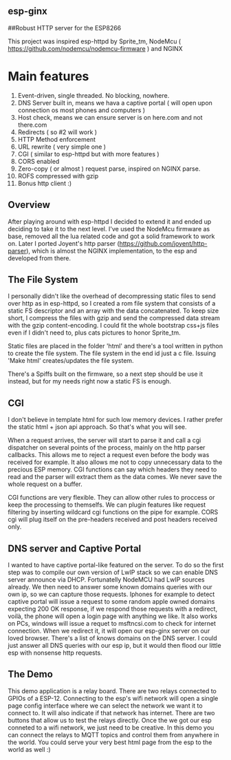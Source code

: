 esp-ginx
--------

##Robust HTTP server for the ESP8266

This project was inspired esp-httpd by Sprite_tm, NodeMcu ( https://github.com/nodemcu/nodemcu-firmware ) and NGINX

Main features
=============

1. Event-driven, single threaded. No blocking, nowhere.
2. DNS Server built in, means we hava a captive portal ( will open upon connection os most phones and computers )
3. Host check, means we can ensure server is on here.com and not there.com
4. Redirects ( so #2 will work )
5. HTTP Method enforcement
7. URL rewrite ( very simple one )
8. CGI ( similar to esp-httpd but with more features )
9. CORS enabled 
10. Zero-copy ( or almost ) request parse, inspired on NGINX parse.
11. ROFS compressed with gzip 
12. Bonus http client :)

Overview
-------
After playing around with esp-httpd I decided to extend it and ended up deciding to take it to the next level.
I've used the NodeMcu firmware as base, removed all the lua related code and got a solid framework to work on.
Later I ported Joyent's http parser (https://github.com/joyent/http-parser), which is almost the NGINX implementation, to the esp and developed from there. 

The File System
---------------
I personally didn't like the overhead of decompressing static files to send over http as in esp-httpd, so I created a rom file system that consists of a static FS descriptor and an array with the data concatenated. To keep size short, I compress the files with gzip and send the compressed data stream with the gzip content-encoding. I could fit the whole bootstrap css+js files even if I didn't need to, plus cats pictures to honor Sprite_tm.

Static files are placed in the folder 'html' and there's a tool written in python to create the file system. The file system in the end id just a c file.
Issuing 'Make html' creates/updates the file system.

There's a Spiffs built on the firmware, so a next step should be use it instead, but for my needs right now a static FS is enough.

CGI
---
I don't believe in template html for such low memory devices. I rather prefer the static html + json api approach. So that's what you will see. 

When a request arrives, the server will start to parse it and call a cgi dispatcher on several points of the process, mainly on the http parser callbacks. This allows me to reject a request even before the body was received for example. 
It also allows me not to copy unnecessary data to the precious ESP memory. CGI functions can say which headers they need to read and the parser will extract them as the data comes. We never save the whole request on a buffer.

CGI functions are very flexible. They can allow other rules to proccess or keep the processing to themselfs. We can plugin features like request filtering by inserting wildcard cgi functions on the pipe for example. CORS cgi will plug itself on the pre-headers received and post headers received only.

DNS server and Captive Portal
---------
I wanted to have captive portal-like featured on the server.
To do so the first step was to compile our own version of LwIP stack so we can enable DNS server announce via DHCP. Fortunatelly NodeMCU had LwIP sources already.
We then need to answer some known domains queries with our own ip, so we can capture those requests. Iphones for example to detect captive portal will issue a request to some random apple owned domains expecting 200 OK response, if we respond those requests with a redirect, voilà, the phone will open a login page with anything we like. It also works on PCs, windows will issue a requet to msftncsi.com to check for internet connection. When we redirect it, it will open our esp-ginx server on our loved browser.
There's a list of knows domains on the DNS server. I could just answer all DNS queries with our esp ip, but it would then flood our little esp with nonsense http requests. 

The Demo
--------
This demo application is a relay board. There are two relays connected to GPIOs of a ESP-12. 
Connecting to the esp's wifi network will open a single page config interface where we can select the network we want it to connect to. It will also indicate if that network has internet. There are two buttons that allow us to test the relays directly. Once the we got our esp conneted to a wifi network, we just need to be creative. In this demo you can connect the relays to MQTT topics and control them from anywhere in the world. You could serve your very best html page from the esp to the world as well :) 




